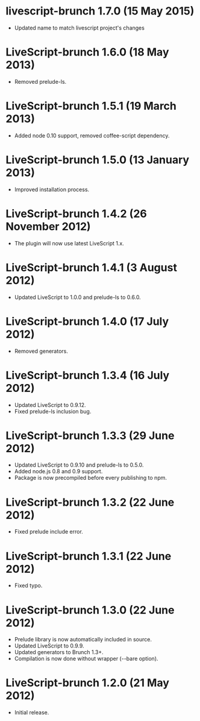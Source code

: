 # livescript-brunch 1.7.0 (15 May 2015)
* Updated name to match livescript project's changes

# LiveScript-brunch 1.6.0 (18 May 2013)
* Removed prelude-ls.

# LiveScript-brunch 1.5.1 (19 March 2013)
* Added node 0.10 support, removed coffee-script dependency.

# LiveScript-brunch 1.5.0 (13 January 2013)
* Improved installation process.

# LiveScript-brunch 1.4.2 (26 November 2012)
* The plugin will now use latest LiveScript 1.x.

# LiveScript-brunch 1.4.1 (3 August 2012)
* Updated LiveScript to 1.0.0 and prelude-ls to 0.6.0.

# LiveScript-brunch 1.4.0 (17 July 2012)
* Removed generators.

# LiveScript-brunch 1.3.4 (16 July 2012)
* Updated LiveScript to 0.9.12.
* Fixed prelude-ls inclusion bug.

# LiveScript-brunch 1.3.3 (29 June 2012)
* Updated LiveScript to 0.9.10 and prelude-ls to 0.5.0.
* Added node.js 0.8 and 0.9 support.
* Package is now precompiled before every publishing to npm.

# LiveScript-brunch 1.3.2 (22 June 2012)
* Fixed prelude include error.

# LiveScript-brunch 1.3.1 (22 June 2012)
* Fixed typo.

# LiveScript-brunch 1.3.0 (22 June 2012)
* Prelude library is now automatically included in source.
* Updated LiveScript to 0.9.9.
* Updated generators to Brunch 1.3+.
* Compilation is now done without wrapper (--bare option).

# LiveScript-brunch 1.2.0 (21 May 2012)
* Initial release.
